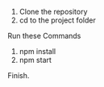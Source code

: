 1. Clone the repository
2. cd to the project folder
  
  Run these Commands
  
  1. npm install
  2. npm start

Finish.

